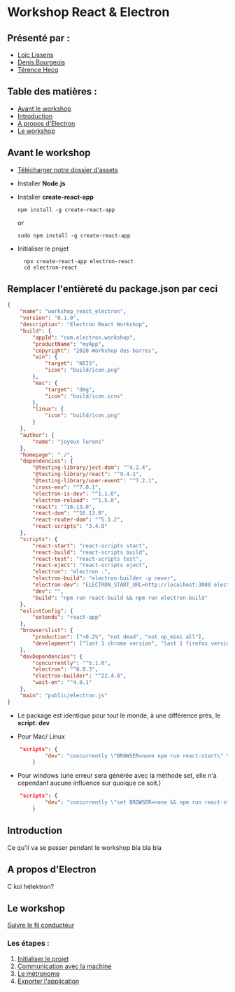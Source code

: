# Workshop React & Electron

## Présenté par :

-   [Loïc Lissens](https://github.com/LoicLissens)
-   [Denis Bourgeois](https://github.com/Debourgeo)
-   [Térence Hecq](https://github.com/terencehecq)

## Table des matières :

-   [Avant le workshop](#Avant-le-workshop)
-   [Introduction](#Introduction)
-   [A propos d'Electron](#A-propos-d'Electron)
-   [Le workshop](#Le-workshop)

## Avant le workshop

-   [Télécharger notre dossier d'assets](https://www.transfernow.net/wX8jlw032020)
-   Installer **Node.js**
-   Installer **create-react-app**

        npm install -g create-react-app

    or

        sudo npm install -g create-react-app

-   Initialiser le projet

          npx create-react-app electron-react
          cd electron-react

## Remplacer l'entièreté du package.json par ceci 


```json
{
    "name": "workshop_react_electron",
    "version": "0.1.0",
    "description": "Electron React Workshop",
    "build": {
        "appId": "com.electron.workshop",
        "productName": "myApp",
        "copyright": "2020 Workshop des barres",
        "win": {
            "target": "NSIS",
            "icon": "build/icon.png"
        },
        "mac": {
            "target": "dmg",
            "icon": "build/icon.icns"
        },
        "linux": {
            "icon": "build/icon.png"
        }
    },
    "author": {
        "name": "joyeux lurons"
    },
    "homepage": "./",
    "dependencies": {
        "@testing-library/jest-dom": "^4.2.4",
        "@testing-library/react": "^9.4.1",
        "@testing-library/user-event": "^7.2.1",
        "cross-env": "^7.0.1",
        "electron-is-dev": "^1.1.0",
        "electron-reload": "^1.5.0",
        "react": "^16.13.0",
        "react-dom": "^16.13.0",
        "react-router-dom": "^5.1.2",
        "react-scripts": "3.4.0"
    },
    "scripts": {
        "react-start": "react-scripts start",
        "react-build": "react-scripts build",
        "react-test": "react-scripts test",
        "react-eject": "react-scripts eject",
        "electron": "electron .",
        "electron-build": "electron-builder -p never",
        "electron-dev": "ELECTRON_START_URL=http://localhost:3000 electron .",
        "dev": "",
        "build": "npm run react-build && npm run electron-build"
    },
    "eslintConfig": {
        "extends": "react-app"
    },
    "browserslist": {
        "production": [">0.2%", "not dead", "not op_mini all"],
        "development": ["last 1 chrome version", "last 1 firefox version", "last 1 safari version"]
    },
    "devDependencies": {
        "concurrently": "^5.1.0",
        "electron": "^8.0.3",
        "electron-builder": "^22.4.0",
        "wait-on": "^4.0.1"
    },
    "main": "public/electron.js"
}
```

-   Le package est identique pour tout le monde, à une différence près, le **script: dev**

-   Pour Mac/ Linux

```json
    "scripts": {
            "dev": "concurrently \"BROWSER=none npm run react-start\" \" wait-on http://localhost:3000 && npm run electron\""
        }
```

-   Pour windows (une erreur sera générée avec la méthode set, elle n'a cependant aucune influence sur quoique ce soit.)

```json
    "scripts": {
            "dev": "concurrently \"set BROWSER=none && npm run react-start\" \" wait-on http://localhost:3000 && npm run electron\""
        }
```

## Introduction

Ce qu'il va se passer pendant le workshop bla bla bla

## A propos d'Electron

C koi hélektron?

## Le workshop

[Suivre le fil conducteur](https://github.com/terencehecq/workshop_react_electron/tree/master/1.Initialisation)

### Les étapes :

1. [Initialiser le projet](https://github.com/terencehecq/workshop_react_electron/tree/master/1.Initialisation)
2. [Communication avec la machine](https://github.com/terencehecq/workshop_react_electron/tree/master/2.Communication)
3. [Le métronome](https://github.com/terencehecq/workshop_react_electron/tree/master/3.Métronome)
4. [Exporter l'application](https://github.com/terencehecq/workshop_react_electron/tree/master/4.Exportation)
